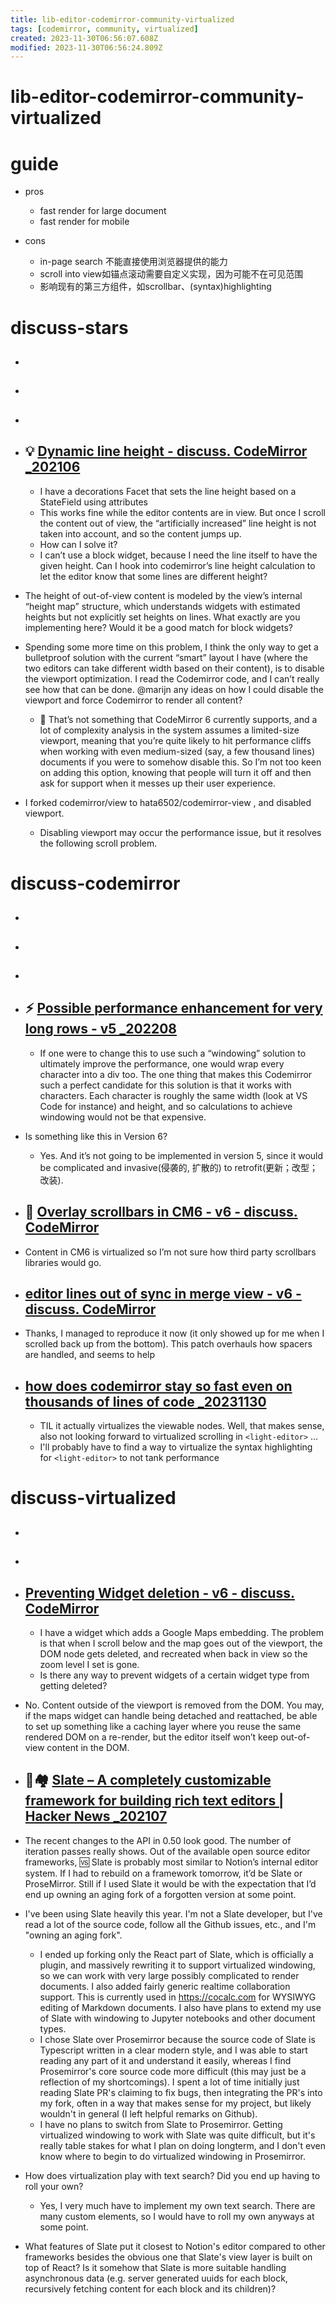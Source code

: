 ```yaml
---
title: lib-editor-codemirror-community-virtualized
tags: [codemirror, community, virtualized]
created: 2023-11-30T06:56:07.608Z
modified: 2023-11-30T06:56:24.809Z
---
```


# lib-editor-codemirror-community-virtualized

# guide
- pros
  - fast render for large document
  - fast render for mobile

- cons
  - in-page search 不能直接使用浏览器提供的能力
  - scroll into view如锚点滚动需要自定义实现，因为可能不在可见范围
  - 影响现有的第三方组件，如scrollbar、(syntax)highlighting
# discuss-stars
- ## 

- ## 

- ## 

- ## 💡 [Dynamic line height - discuss. CodeMirror _202106](https://discuss.codemirror.net/t/dynamic-line-height/3257)
  - I have a decorations Facet that sets the line height based on a StateField using attributes
  - This works fine while the editor contents are in view. But once I scroll the content out of view, the “artificially increased” line height is not taken into account, and so the content jumps up.
  - How can I solve it? 
  - I can’t use a block widget, because I need the line itself to have the given height. Can I hook into codemirror’s line height calculation to let the editor know that some lines are different height?

- The height of out-of-view content is modeled by the view’s internal “height map” structure, which understands widgets with estimated heights but not explicitly set heights on lines. What exactly are you implementing here? Would it be a good match for block widgets?

- Spending some more time on this problem, I think the only way to get a bulletproof solution with the current “smart” layout I have (where the two editors can take different width based on their content), is to disable the viewport optimization. I read the Codemirror code, and I can’t really see how that can be done. @marijn any ideas on how I could disable the viewport and force Codemirror to render all content? 
  - 👷 That’s not something that CodeMirror 6 currently supports, and a lot of complexity analysis in the system assumes a limited-size viewport, meaning that you’re quite likely to hit performance cliffs when working with even medium-sized (say, a few thousand lines) documents if you were to somehow disable this. So I’m not too keen on adding this option, knowing that people will turn it off and then ask for support when it messes up their user experience.
- I forked codemirror/view to hata6502/codemirror-view , and disabled viewport.
  - Disabling viewport may occur the performance issue, but it resolves the following scroll problem.
# discuss-codemirror
- ## 

- ## 

- ## 

- ## ⚡️ [Possible performance enhancement for very long rows - v5 _202208](https://discuss.codemirror.net/t/possible-performance-enhancement-for-very-long-rows/4897)
  - If one were to change this to use such a “windowing” solution to ultimately improve the performance, one would wrap every character into a div too. The one thing that makes this Codemirror such a perfect candidate for this solution is that it works with characters. Each character is roughly the same width (look at VS Code for instance) and height, and so calculations to achieve windowing would not be that expensive.

- Is something like this in Version 6?
  - Yes. And it’s not going to be implemented in version 5, since it would be complicated and invasive(侵袭的, 扩散的) to retrofit(更新；改型；改装).

- ## 🤔 [Overlay scrollbars in CM6 - v6 - discuss. CodeMirror](https://discuss.codemirror.net/t/overlay-scrollbars-in-cm6/4644)
- Content in CM6 is virtualized so I’m not sure how third party scrollbars libraries would go.

- ## [editor lines out of sync in merge view - v6 - discuss. CodeMirror](https://discuss.codemirror.net/t/editor-lines-out-of-sync-in-merge-view/7138)
- Thanks, I managed to reproduce it now (it only showed up for me when I scrolled back up from the bottom). This patch overhauls how spacers are handled, and seems to help

- ## [how does codemirror stay so fast even on thousands of lines of code _20231130](https://twitter.com/RogersKonnor/status/1730043499850977383)
  - TIL it actually virtualizes the viewable nodes. Well, that makes sense, also not looking forward to virtualized scrolling in `<light-editor>` ...
  - I'll probably have to find a way to virtualize the syntax highlighting for `<light-editor>` to not tank performance

# discuss-virtualized
- ## 

- ## 

- ## [Preventing Widget deletion - v6 - discuss. CodeMirror](https://discuss.codemirror.net/t/preventing-widget-deletion/7002)
  - I have a widget which adds a Google Maps embedding. The problem is that when I scroll below and the map goes out of the viewport, the DOM node gets deleted, and recreated when back in view so the zoom level I set is gone.
  - Is there any way to prevent widgets of a certain widget type from getting deleted?

- No. Content outside of the viewport is removed from the DOM. You may, if the maps widget can handle being detached and reattached, be able to set up something like a caching layer where you reuse the same rendered DOM on a re-render, but the editor itself won’t keep out-of-view content in the DOM.

- ## 📝🏘️ [Slate – A completely customizable framework for building rich text editors | Hacker News _202107](https://news.ycombinator.com/item?id=28000086)
- The recent changes to the API in 0.50 look good. The number of iteration passes really shows. Out of the available open source editor frameworks, 🆚️ Slate is probably most similar to Notion’s internal editor system. If I had to rebuild on a framework tomorrow, it’d be Slate or ProseMirror. Still if I used Slate it would be with the expectation that I’d end up owning an aging fork of a forgotten version at some point.
- I've been using Slate heavily this year. I'm not a Slate developer, but I've read a lot of the source code, follow all the Github issues, etc., and I'm "owning an aging fork".
  - I ended up forking only the React part of Slate, which is officially a plugin, and massively rewriting it to support virtualized windowing, so we can work with very large possibly complicated to render documents. I also added fairly generic realtime collaboration support. This is currently used in https://cocalc.com for WYSIWYG editing of Markdown documents. I also have plans to extend my use of Slate with windowing to Jupyter notebooks and other document types.
  - I chose Slate over Prosemirror because the source code of Slate is Typescript written in a clear modern style, and I was able to start reading any part of it and understand it easily, whereas I find Prosemirror's core source code more difficult (this may just be a reflection of my shortcomings). I spent a lot of time initially just reading Slate PR's claiming to fix bugs, then integrating the PR's into my fork, often in a way that makes sense for my project, but likely wouldn't in general (I left helpful remarks on Github).
  - I have no plans to switch from Slate to Prosemirror. Getting virtualized windowing to work with Slate was quite difficult, but it's really table stakes for what I plan on doing longterm, and I don't even know where to begin to do virtualized windowing in Prosemirror.

- How does virtualization play with text search? Did you end up having to roll your own?
  - Yes, I very much have to implement my own text search. There are many custom elements, so I would have to roll my own anyways at some point.

- What features of Slate put it closest to Notion's editor compared to other frameworks besides the obvious one that Slate's view layer is built on top of React? Is it somehow that Slate is more suitable handling asynchronous data (e.g. server generated uuids for each block, recursively fetching content for each block and its children)?
